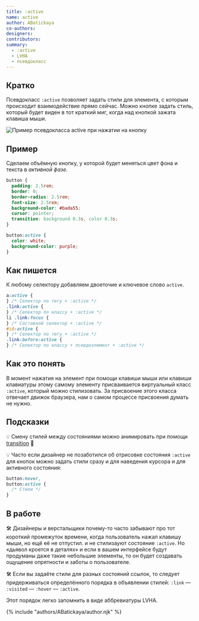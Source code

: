 ```yaml
---
title: :active
name: active
author: ABatickaya
co-authors:
designers:
contributors:
summary:
  - :active
  - LVHA
  - псевдокласс
---
```


## Кратко

Псевдокласс `:active` позволяет задать стили для элемента, с которым происходит взаимодействие прямо сейчас. Можно кнопке задать стиль, который будет виден в тот краткий миг, когда над кнопкой зажата клавиша мыши.

![Пример псевдокласса active при нажатии на кнопку](/assets/images/posts/active/active.gif)

## Пример

Сделаем объёмную кнопку, у которой будет меняться цвет фона и текста в _активной фазе_.

```css
button {
  padding: 2.5rem;
  border: 0;
  border-radius: 2.5rem;
  font-size: 2.5rem;
  background-color: #bada55;
  cursor: pointer;
  transition: background 0.3s, color 0.3s;
}

button:active {
  color: white;
  background-color: purple;
}
```

## Как пишется

К любому селектору добавляем двоеточие и ключевое слово `active`.

```css
a:active {
} /* Селектор по тегу + :active */
.link:active {
} /* Селектор по классу + :active */
li .link:focus {
} /* Составной селектор + :active */
#id:active {
} /* Селектор по тегу + :active */
.link:before:active {
} /* Селектор по классу + псевдоэлемент + :active */
```

## Как это понять

В момент нажатия на элемент при помощи клавиши мыши или клавиши клавиатуры этому самому элементу присваивается виртуальный класс `:active`, который можно стилизовать. За присвоение этого класса отвечает движок браузера, нам о самом процессе присвоения думать не нужно.

## Подсказки

💡 Смену стилей между состояниями можно анимировать при помощи [transition](/posts/css/doka/transition) 🎉

💡 Часто если дизайнер не позаботился об отрисовке состояния `:active` для кнопок можно задать стили сразу и для наведения курсора и для активного состояния:

```css
button:hover,
button:active {
  /* Стили */
}
```

## В работе

🛠 Дизайнеры и верстальщики почему-то часто забывают про тот короткий промежуток времени, когда пользователь нажал клавишу мыши, но ещё её не отпустил. и не стилизауют состояние `:active`. Но «дьявол кроется в деталях» и если в вашем интерфейсе будут продуманы даже такие небольшие элементы, то он будет создавать ощущение опрятности и заботы о пользователе.

🛠 Если вы задаёте стили для разных состояний ссылок, то следует придерживаться определённого порядка в объявлении стилей: `:link` — `:visited` — `:hover` — `:active`.

Этот порядок легко запомнить в виде аббревиатуры LVHA.

{% include "authors/ABatickaya/author.njk" %}
